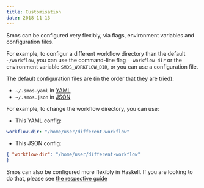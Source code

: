 ```yaml
---
title: Customisation
date: 2018-11-13
---
```


Smos can be configured very flexibly, via flags, environment variables and configuration files.

For example, to configur a different workflow directory than the default `~/workflow`, you can use
the command-line flag `--workflow-dir` or the environment variable `SMOS_WORKFLOW_DIR`, or
you can use a configuration file.

The default configuration files are (in the order that they are tried):

- `~/.smos.yaml` in [YAML](http://yaml.org/)
- `~/.smos.json` in [JSON](http://json.org/)

For example, to change the workflow directory, you can use:

- This YAML config:

``` yaml
workflow-dir: "/home/user/different-workflow"
```

- This JSON config:

``` json
{ "workflow-dir": "/home/user/different-workflow"
}
```

Smos can also be configured more flexibly in Haskell.
If you are looking to do that, please see [the respective guide](/customisation-haskell.html)
